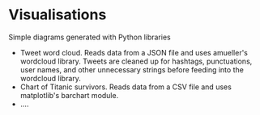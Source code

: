 # Visualisations

Simple diagrams generated with Python libraries

-    Tweet word cloud. Reads data from a JSON file and uses amueller's wordcloud library. Tweets are cleaned up for hashtags, punctuations, user names, and other unnecessary strings before feeding into the wordcloud library.
-    Chart of Titanic survivors. Reads data from a CSV file and uses matplotlib's barchart module.
-    .... 
